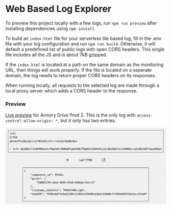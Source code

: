 # Web Based Log Explorer

To preview this project locally with a few logs, run `npm run preview` after installing dependencies using `npm install`.

To build an `index.html` file for your serverless tile based log, fill in the .env file with your log configuration and run `npm run build`. Otherwise, it will default a predefined list of public logs with open CORS headers. This single file includes all the JS and is about 7kB gzipped.

If the `index.html` is located at a path on the same domain as the monitoring URL, then things will work properly. If the file is located on a seperate domain, the log needs to return proper CORS headers on its responses.

When running locally, all requests to the selected log are made through a local proxy server which adds a CORS header to the response.

### Preview

[Live preview](https://armory-drive-log-explorer.pages.dev/) for Armory Drive Prod 2. This is the only log with `access-control-allow-origin: *`, but it only has two entries.

![web based log explorer ui preview](preview.jpg)
